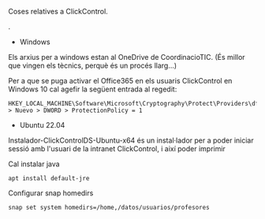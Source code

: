 Coses relatives a ClickControl.

.

* Windows

Els arxius per a windows estan al OneDrive de CoordinacioTIC. (És millor que vingen els tècnics, perquè és un procés llarg...)

Per a que se puga activar el Office365 en els usuaris ClickControl en Windows 10 cal agefir la següent entrada al regedit:

    HKEY_LOCAL_MACHINE\Software\Microsoft\Cryptography\Protect\Providers\df9d8cd0...  > Nuevo > DWORD > ProtectionPolicy = 1




* Ubuntu 22.04

Instalador-ClickControlDS-Ubuntu-x64 és un instal·lador per a poder iniciar sessió amb l'usuari de la intranet ClickControl, i així poder imprimir

Cal instalar java

    apt install default-jre

Configurar snap homedirs

    snap set system homedirs=/home,/datos/usuarios/profesores
